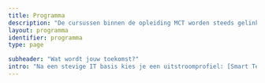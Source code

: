 ```yaml
---
title: Programma
description: "De cursussen binnen de opleiding MCT worden steeds gelinkt aan 5 pijlers: code, connect, analyze, create en integrate."
layout: programma
identifier: programma
type: page

subheader: "Wat wordt jouw toekomst?"
intro: "Na een stevige IT basis kies je een uitstroomprofiel: [Smart Tech & AI](#profile-smart-tech-ai), [Web App Developer](#profile-web-app), [AI Engineer](#profile-ai-engineer) of [Infrastructure Engineer](#profile-infrastructure-engineer)."
---
```

